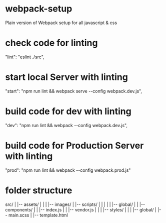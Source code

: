 # webpack-setup
Plain version of Webpack setup for all javascript &amp; css

# check code for linting
"lint": "eslint ./src",

# start local Server with linting
"start": "npm run lint && webpack serve --config webpack.dev.js",

# build code for dev with linting
"dev": "npm run lint && webpack --config webpack.dev.js",

# build code for Production Server with linting
"prod": "npm run lint && webpack --config webpack.prod.js"

# folder structure
src/
|
|-- assets/
|		|
|		|-- images/
|		|-- scripts/
|		|		|
|		|		|-- global/
|		|		|-- components/
|		|		|-- index.js
|		|		|-- vendor.js
|		|
|		|-- styles/
|				|
|				|-- global/
|				|-- main.scss
|
|-- template.html